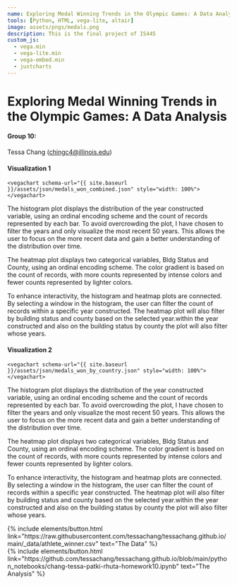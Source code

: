 ```yaml
---
name: Exploring Medal Winning Trends in the Olympic Games: A Data Analysis
tools: [Python, HTML, vega-lite, altair]
image: assets/pngs/medals.png
description: This is the final project of IS445
custom_js:
  - vega.min
  - vega-lite.min
  - vega-embed.min
  - justcharts
---
```


# Exploring Medal Winning Trends in the Olympic Games: A Data Analysis

#### Group 10:

Tessa Chang (chingc4@illinois.edu)

#### Visualization 1

```
<vegachart schema-url="{{ site.baseurl }}/assets/json/medals_won_combined.json" style="width: 100%"></vegachart>
```

<vegachart schema-url="{{ site.baseurl }}/assets/json/medals_won_overtime.json" style="width: 100%"></vegachart>

The histogram plot displays the distribution of the year constructed variable, using an ordinal encoding scheme and the count of records represented by each bar. To avoid overcrowding the plot, I have chosen to filter the years and only visualize the most recent 50 years. This allows the user to focus on the more recent data and gain a better understanding of the distribution over time.

The heatmap plot displays two categorical variables, Bldg Status and County, using an ordinal encoding scheme. The color gradient is based on the count of records, with more counts represented by intense colors and fewer counts represented by lighter colors.

To enhance interactivity, the histogram and heatmap plots are connected. By selecting a window in the histogram, the user can filter the count of records within a specific year constructed. The heatmap plot will also filter by building status and county based on the selected year.within the year constructed and also on the building status by county the plot will also filter whose years.

#### Visualization 2

```
<vegachart schema-url="{{ site.baseurl }}/assets/json/medals_won_by_country.json" style="width: 100%"></vegachart>
```

<vegachart schema-url="{{ site.baseurl }}/assets/json/medals_won_by_country.json" style="width: 100%"></vegachart>

The histogram plot displays the distribution of the year constructed variable, using an ordinal encoding scheme and the count of records represented by each bar. To avoid overcrowding the plot, I have chosen to filter the years and only visualize the most recent 50 years. This allows the user to focus on the more recent data and gain a better understanding of the distribution over time.

The heatmap plot displays two categorical variables, Bldg Status and County, using an ordinal encoding scheme. The color gradient is based on the count of records, with more counts represented by intense colors and fewer counts represented by lighter colors.

To enhance interactivity, the histogram and heatmap plots are connected. By selecting a window in the histogram, the user can filter the count of records within a specific year constructed. The heatmap plot will also filter by building status and county based on the selected year.within the year constructed and also on the building status by county the plot will also filter whose years.

<!-- these are written in a combo of html and liquid -->

<div class="left">
{% include elements/button.html link="https://raw.githubusercontent.com/tessachang/tessachang.github.io/main/_data/athlete_winner.csv" text="The Data" %}
</div>

<div class="right">
{% include elements/button.html link="https://github.com/tessachang/tessachang.github.io/blob/main/python_notebooks/chang-tessa-patki-rhuta-homework10.ipynb" text="The Analysis" %}
</div>
